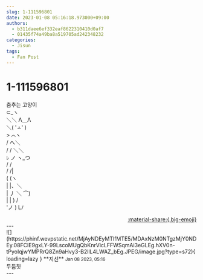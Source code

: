 ```yaml
---
slug: 1-111596801
date: 2023-01-08 05:16:18.973000+09:00
authors:
  - b311daee6ef332eaf8622310410d0af7
  - 01435f74a49ba8a519705ad242348232
categories:
  - Jisun
tags:
  - Fan Post
---
```


# 1-111596801

<div class="post-container" markdown="1">
<div class="content-container md-sidebar__scrollwrap" markdown="1">

춤추는 고양이<br>⊂_ヽ<br>  ＼＼ Λ＿Λ<br>   ＼( 'ㅅ' )<br>    &gt; ⌒ヽ<br>   /   へ＼<br>   /  / ＼＼<br>   ﾚ ノ   ヽ_つ<br>  / /<br>  / /|<br> ( (ヽ<br> | |、＼<br> | 丿 ＼ ⌒)<br> | |  ) /<br>'ノ )  Lﾉ ​

</div>
</div>

<div style="text-align: right;" markdown="1">
<a href="https://weverse.io/fromis9/fanpost/1-111596801" style="text-align: right;">:material-share:{.big-emoji}</a>
</div>
---

<div class="comments-container md-sidebar__scrollwrap" markdown="1">
<div class="comment" markdown="1">
<div class='id-container' markdown="1">
![](https://phinf.wevpstatic.net/MjAyNDEyMTlfMTE5/MDAxNzM0NTgzMjY0NDEy.08FClE9gxLY-99LscoMUgQbKnrVicLFFWSqmAi3eGLEg.hXV0n-tPyoIqjwYMPRrQ8Zn9aHvy3-B2llL4LWAZ_bEg.JPEG/image.jpg?type=s72){ loading=lazy }
**<span class="artist">지선</span>** <small>Jan 08 2023, 05:16</small><br>
</div>
<div class='comment-body' markdown="1">
두둠칫
</div>
</div>
</div>
---
